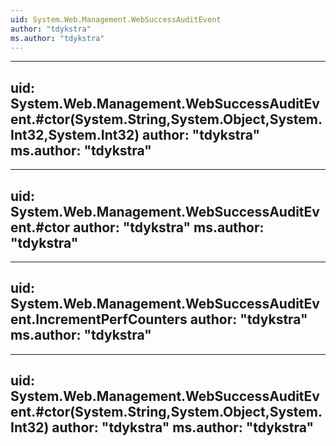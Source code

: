 ```yaml
---
uid: System.Web.Management.WebSuccessAuditEvent
author: "tdykstra"
ms.author: "tdykstra"
---
```


---
uid: System.Web.Management.WebSuccessAuditEvent.#ctor(System.String,System.Object,System.Int32,System.Int32)
author: "tdykstra"
ms.author: "tdykstra"
---

---
uid: System.Web.Management.WebSuccessAuditEvent.#ctor
author: "tdykstra"
ms.author: "tdykstra"
---

---
uid: System.Web.Management.WebSuccessAuditEvent.IncrementPerfCounters
author: "tdykstra"
ms.author: "tdykstra"
---

---
uid: System.Web.Management.WebSuccessAuditEvent.#ctor(System.String,System.Object,System.Int32)
author: "tdykstra"
ms.author: "tdykstra"
---
